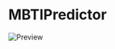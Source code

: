 # MBTIPredictor

![Preview](https://github.com/avishkakavindu/rapidready-django/blob/master/preview.gif)
